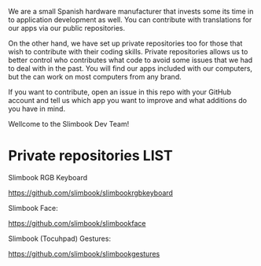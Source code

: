 We are a small Spanish hardware manufacturer that invests some its time in to application development as well. You can contribute with translations for our apps via our public repositories.

On the other hand, we have set up private repositories too for those that wish to contribute with their coding skills. Private repositories allows us to better control who contributes what code to avoid some issues that we had to deal with in the past. You will find our apps included with our  computers, but the can work on most computers from any brand.

If you want to contribute, open an issue in this repo with your GitHub account and tell us which app you want to improve and what additions do you have in mind.

Wellcome to the Slimbook Dev Team!

# Private repositories LIST

Slimbook RGB Keyboard

https://github.com/slimbook/slimbookrgbkeyboard


Slimbook Face:

https://github.com/slimbook/slimbookface


Slimbook (Tocuhpad) Gestures:

https://github.com/slimbook/slimbookgestures
